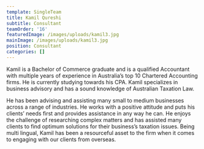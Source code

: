 ```yaml
---
template: SingleTeam
title: Kamil Qureshi
subtitle: Consultant
teamOrder: '16'
featuredImage: /images/uploads/kamil3.jpg
mainImage: /images/uploads/kamil3.jpg
position: Consultant
categories: []
---
```

Kamil is a Bachelor of Commerce graduate and is a qualified Accountant with multiple years of experience in Australia’s top 10 Chartered Accounting firms. He is currently studying towards his CPA. Kamil specializes in business advisory and has a sound knowledge of Australian Taxation Law.

He has been advising and assisting many small to medium businesses across a range of industries. He works with a positive attitude and puts his clients’ needs first and provides assistance in any way he can. He enjoys the challenge of researching complex matters and has assisted many clients to find optimum solutions for their business’s taxation issues. Being multi lingual, Kamil has been a resourceful asset to the firm when it comes to engaging with our clients from overseas.
